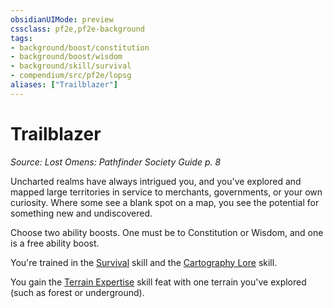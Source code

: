 ```yaml
---
obsidianUIMode: preview
cssclass: pf2e,pf2e-background
tags:
- background/boost/constitution
- background/boost/wisdom
- background/skill/survival
- compendium/src/pf2e/lopsg
aliases: ["Trailblazer"]
---
```

# Trailblazer
*Source: Lost Omens: Pathfinder Society Guide p. 8*  

Uncharted realms have always intrigued you, and you've explored and mapped large territories in service to merchants, governments, or your own curiosity. Where some see a blank spot on a map, you see the potential for something new and undiscovered.

Choose two ability boosts. One must be to Constitution or Wisdom, and one is a free ability boost.

You're trained in the [Survival](skills.md#Survival) skill and the [Cartography Lore](skills.md#Lore) skill.

You gain the [Terrain Expertise](terrain-expertise.md) skill feat with one terrain you've explored (such as forest or underground).